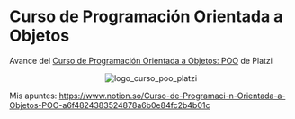 # Curso de Programación Orientada a Objetos

Avance del [Curso de Programación Orientada a Objetos: POO](https://platzi.com/clases/oop/) de Platzi

<p align="center">
  <img src="https://static.platzi.com/media/achievements/badges-poo-513deb20-a5bd-40a7-b97a-c36dc772d512.png" alt="logo_curso_poo_platzi" />
</p>

Mis apuntes: https://www.notion.so/Curso-de-Programaci-n-Orientada-a-Objetos-POO-a6f4824383524878a6b0e84fc2b4b01c
